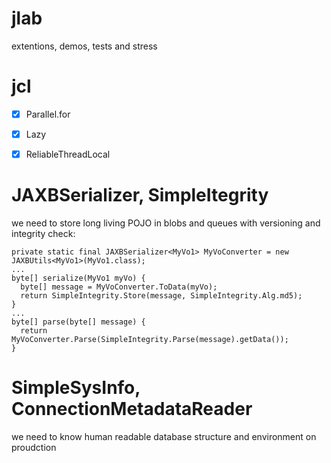 jlab
====
extentions, demos, tests and stress

jcl
===
- [x] Parallel.for
- [x] Lazy<T>
- [x] ReliableThreadLocal


JAXBSerializer, SimpleItegrity
===
we need to store long living POJO in blobs and queues with versioning and integrity check:
```
private static final JAXBSerializer<MyVo1> MyVoConverter = new JAXBUtils<MyVo1>(MyVo1.class);
...
byte[] serialize(MyVo1 myVo) {
  byte[] message = MyVoConverter.ToData(myVo);
  return SimpleIntegrity.Store(message, SimpleIntegrity.Alg.md5);
}
...
byte[] parse(byte[] message) {
  return MyVoConverter.Parse(SimpleIntegrity.Parse(message).getData());
}
```


SimpleSysInfo, ConnectionMetadataReader
===
we need to know human readable database structure and environment on proudction
